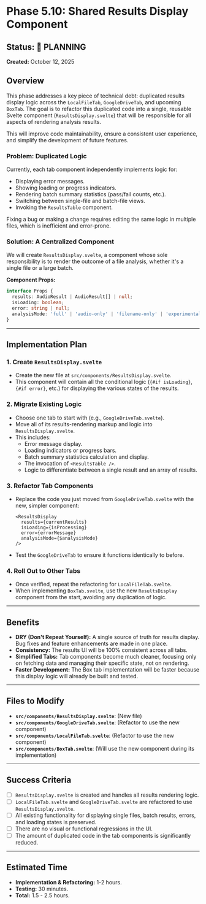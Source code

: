 # Phase 5.10: Shared Results Display Component

## Status: 📝 PLANNING

**Created:** October 12, 2025

## Overview

This phase addresses a key piece of technical debt: duplicated results display logic across the `LocalFileTab`, `GoogleDriveTab`, and upcoming `BoxTab`. The goal is to refactor this duplicated code into a single, reusable Svelte component (`ResultsDisplay.svelte`) that will be responsible for all aspects of rendering analysis results.

This will improve code maintainability, ensure a consistent user experience, and simplify the development of future features.

### Problem: Duplicated Logic

Currently, each tab component independently implements logic for:
- Displaying error messages.
- Showing loading or progress indicators.
- Rendering batch summary statistics (pass/fail counts, etc.).
- Switching between single-file and batch-file views.
- Invoking the `ResultsTable` component.

Fixing a bug or making a change requires editing the same logic in multiple files, which is inefficient and error-prone.

### Solution: A Centralized Component

We will create `ResultsDisplay.svelte`, a component whose sole responsibility is to render the outcome of a file analysis, whether it's a single file or a large batch.

**Component Props:**
```typescript
interface Props {
  results: AudioResult | AudioResult[] | null;
  isLoading: boolean;
  error: string | null;
  analysisMode: 'full' | 'audio-only' | 'filename-only' | 'experimental';
}
```

--- 

## Implementation Plan

### 1. Create `ResultsDisplay.svelte`

- Create the new file at `src/components/ResultsDisplay.svelte`.
- This component will contain all the conditional logic (`{#if isLoading}`, `{#if error}`, etc.) for displaying the various states of the results.

### 2. Migrate Existing Logic

- Choose one tab to start with (e.g., `GoogleDriveTab.svelte`).
- Move all of its results-rendering markup and logic into `ResultsDisplay.svelte`.
- This includes:
    - Error message display.
    - Loading indicators or progress bars.
    - Batch summary statistics calculation and display.
    - The invocation of `<ResultsTable />`.
    - Logic to differentiate between a single result and an array of results.

### 3. Refactor Tab Components

- Replace the code you just moved from `GoogleDriveTab.svelte` with the new, simpler component:

  ```svelte
  <ResultsDisplay
    results={currentResults}
    isLoading={isProcessing}
    error={errorMessage}
    analysisMode={$analysisMode}
  />
  ```

- Test the `GoogleDriveTab` to ensure it functions identically to before.

### 4. Roll Out to Other Tabs

- Once verified, repeat the refactoring for `LocalFileTab.svelte`.
- When implementing `BoxTab.svelte`, use the new `ResultsDisplay` component from the start, avoiding any duplication of logic.

--- 

## Benefits

- **DRY (Don't Repeat Yourself):** A single source of truth for results display. Bug fixes and feature enhancements are made in one place.
- **Consistency:** The results UI will be 100% consistent across all tabs.
- **Simplified Tabs:** Tab components become much cleaner, focusing only on fetching data and managing their specific state, not on rendering.
- **Faster Development:** The Box tab implementation will be faster because this display logic will already be built and tested.

---

## Files to Modify

- **`src/components/ResultsDisplay.svelte`**: (New file)
- **`src/components/GoogleDriveTab.svelte`**: (Refactor to use the new component)
- **`src/components/LocalFileTab.svelte`**: (Refactor to use the new component)
- **`src/components/BoxTab.svelte`**: (Will use the new component during its implementation)

---

## Success Criteria

- [ ] `ResultsDisplay.svelte` is created and handles all results rendering logic.
- [ ] `LocalFileTab.svelte` and `GoogleDriveTab.svelte` are refactored to use `ResultsDisplay.svelte`.
- [ ] All existing functionality for displaying single files, batch results, errors, and loading states is preserved.
- [ ] There are no visual or functional regressions in the UI.
- [ ] The amount of duplicated code in the tab components is significantly reduced.

---

## Estimated Time

- **Implementation & Refactoring:** 1-2 hours.
- **Testing:** 30 minutes.
- **Total:** 1.5 - 2.5 hours.